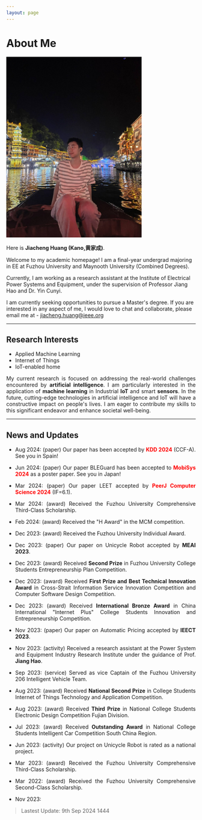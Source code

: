 ```yaml
---
layout: page
---
```


# About Me

<img src="/images/jiachenghuang.jpg" class="floatpic" width="360" height="480">

Here is **Jiacheng Huang (Kano,黄家成)**.


Welcome to my academic homepage! I am a final-year undergrad majoring in EE at Fuzhou University and Maynooth University (Combined Degrees). 

Currently, I am working as a research assistant at the Institute of Electrical Power Systems and Equipment, under the supervision of Professor Jiang Hao and Dr. Yin Cunyi.

I am currently seeking opportunities to pursue a Master's degree. If you are interested in any aspect of me, I would love to chat and collaborate, please email me at - jiacheng.huang@ieee.org

---

## Research Interests

- Applied Machine Learning
- Internet of Things
- IoT-enabled home

<div style="text-align: justify;">
My current research is focused on addressing the real-world challenges encountered by <strong>artificial intelligence</strong>. I am particularly interested in the application of <strong>machine learning</strong> in Industrial <strong>IoT</strong> and smart <strong>sensors</strong>. In the future, cutting-edge technologies in artificial intelligence and IoT will have a constructive impact on people's lives. I am eager to contribute my skills to this significant endeavor and enhance societal well-being.
</div>

---

## News and Updates

<div style="text-align: justify;">

- Aug 2024: (paper) Our paper has been accepted by <strong><font color='red'>KDD 2024</font></strong> (CCF-A). See you in Spain!

- Jun 2024: (paper) Our paper BLEGuard has been accepted to <strong><font color='red'>MobiSys 2024</font></strong> as a poster paper. See you in Japan!

- Mar 2024: (paper) Our paper LEET accepted by <strong><font color='red'>PeerJ Computer Science 2024</font></strong> (IF=6.1).

- Mar 2024: (award) Received the Fuzhou University Comprehensive Third-Class Scholarship.
- Feb 2024: (award) Received the "H Award" in the MCM competition.
- Dec 2023: (award) Received the Fuzhou University Individual Award.
- Dec 2023: (paper) Our paper on Unicycle Robot accepted by <strong>MEAI 2023</strong>.
- Dec 2023: (award) Received <strong>Second Prize</strong> in Fuzhou University College Students Entrepreneurship Plan Competition.
- Dec 2023: (award) Received <strong>First Prize and Best Technical Innovation Award</strong> in Cross-Strait Information Service Innovation Competition and Computer Software Design Competition.
- Dec 2023: (award) Received <strong>International Bronze Award</strong> in China International "Internet Plus" College Students Innovation and Entrepreneurship Competition.
- Nov 2023: (paper) Our paper on Automatic Pricing accepted by <strong>IEECT 2023</strong>.
- Nov 2023: (activity) Received a research assistant at the Power System and Equipment Industry Research Institute under the guidance of Prof. <strong>Jiang Hao</strong>.
- Sep 2023: (service) Served as vice Captain of the Fuzhou University 206 Intelligent Vehicle Team.
- Aug 2023: (award) Received <strong>National Second Prize</strong> in College Students Internet of Things Technology and Application Competition.
- Aug 2023: (award) Received <strong>Third Prize</strong> in National College Students Electronic Design Competition Fujian Division.
- Jul 2023: (award) Received <strong>Outstanding Award</strong> in National College Students Intelligent Car Competition South China Region.
- Jun 2023: (activity) Our project on Unicycle Robot is rated as a national project.
- Mar 2023: (award) Received the Fuzhou University Comprehensive Third-Class Scholarship.
- Mar 2022: (award) Received the Fuzhou University Comprehensive Second-Class Scholarship.

</div>


- Nov 2023: 

> Lastest Update: 9th Sep 2024 1444